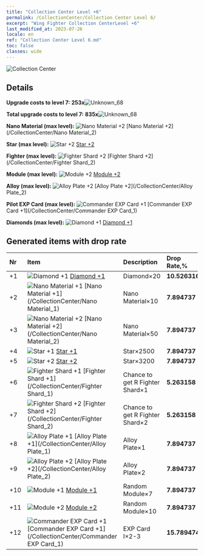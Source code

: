 ```yaml
---
title: "Collection Center Level +6"
permalink: /CollectionCenter/Collection Center Level 6/
excerpt: "Wing Fighter Collection CenterLevel +6"
last_modified_at: 2023-07-26
locale: en
ref: "Collection Center Level 6.md"
toc: false
classes: wide
---
```



  ![Collection Center](/images/bh_img6.png)

## Details

 **Upgrade costs to level 7:** **253x**![Unknown_68](/images/item/bh_img25_p.png)

 **Total upgrade costs to level 7:** **835x**![Unknown_68](/images/item/bh_img25_p.png)

 **Nano Material (max level):** ![Nano Material +2](/images/cc/CC_Nano_Material_2_p.png) [Nano Material +2](/CollectionCenter/Nano Material_2)

 **Star (max level):** ![Star +2](/images/cc/CC_Star_2_p.png) [Star +2](/CollectionCenter/Star_2)

 **Fighter (max level):** ![Fighter Shard +2](/images/cc/CC_Fighter_Shard_2_p.png) [Fighter Shard +2](/CollectionCenter/Fighter Shard_2)

 **Module (max level):** ![Module +2](/images/cc/CC_Module_2_p.png) [Module +2](/CollectionCenter/Module_2)

 **Alloy (max level):** ![Alloy Plate +2](/images/cc/CC_Alloy_Plate_2_p.png) [Alloy Plate +2](/CollectionCenter/Alloy Plate_2)

 **Pilot EXP Card (max level):** ![Commander EXP Card +1](/images/cc/CC_Pilot_EXP_Card_1_p.png) [Commander EXP Card +1](/CollectionCenter/Commander EXP Card_1)

 **Diamonds (max level):** ![Diamond +1](/images/cc/CC_Diamond_1_p.png) [Diamond +1](/CollectionCenter/Diamond_1)

## Generated items with drop rate

  |  Nr |     Item   |    Description   |  Drop Rate,% |
  |:----|:-----------|:-----------------|:-------------|
  | +1 | ![Diamond +1](/images/cc/CC_Diamond_1_p.png) [Diamond +1](/CollectionCenter/Diamond_1) | Diamond×20 | **10.526316** |
  | +2 | ![Nano Material +1](/images/cc/CC_Nano_Material_1_p.png) [Nano Material +1](/CollectionCenter/Nano Material_1) | Nano Material×10 | **7.894737** |
  | +3 | ![Nano Material +2](/images/cc/CC_Nano_Material_2_p.png) [Nano Material +2](/CollectionCenter/Nano Material_2) | Nano Material×50 | **7.894737** |
  | +4 | ![Star +1](/images/cc/CC_Star_1_p.png) [Star +1](/CollectionCenter/Star_1) | Star×2500 | **7.894737** |
  | +5 | ![Star +2](/images/cc/CC_Star_2_p.png) [Star +2](/CollectionCenter/Star_2) | Star×3200 | **7.894737** |
  | +6 | ![Fighter Shard +1](/images/cc/CC_Fighter_Shard_1_p.png) [Fighter Shard +1](/CollectionCenter/Fighter Shard_1) | Chance to get R Fighter Shard×1 | **5.263158** |
  | +7 | ![Fighter Shard +2](/images/cc/CC_Fighter_Shard_2_p.png) [Fighter Shard +2](/CollectionCenter/Fighter Shard_2) | Chance to get R Fighter Shard×2 | **5.263158** |
  | +8 | ![Alloy Plate +1](/images/cc/CC_Alloy_Plate_1_p.png) [Alloy Plate +1](/CollectionCenter/Alloy Plate_1) | Alloy Plate×1 | **7.894737** |
  | +9 | ![Alloy Plate +2](/images/cc/CC_Alloy_Plate_2_p.png) [Alloy Plate +2](/CollectionCenter/Alloy Plate_2) | Alloy Plate×2 | **7.894737** |
  | +10 | ![Module +1](/images/cc/CC_Module_1_p.png) [Module +1](/CollectionCenter/Module_1) | Random Module×7 | **7.894737** |
  | +11 | ![Module +2](/images/cc/CC_Module_2_p.png) [Module +2](/CollectionCenter/Module_2) | Random Module×10 | **7.894737** |
  | +12 | ![Commander EXP Card +1](/images/cc/CC_Pilot_EXP_Card_1_p.png) [Commander EXP Card +1](/CollectionCenter/Commander EXP Card_1) | EXP Card I×2-3 | **15.789474** |

